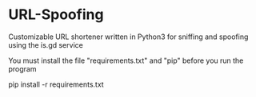 # URL-Spoofing
Customizable URL shortener written in Python3 for sniffing and spoofing using the is.gd service

You must install the file "requirements.txt" and "pip" before you run the program 

pip install -r requirements.txt
